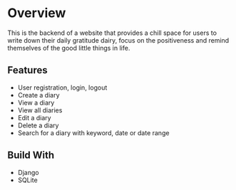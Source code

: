 # Overview

This is the backend of a website that provides a chill space for users to write down their daily gratitude dairy, focus on the positiveness and remind themselves of the good little things in life.

## Features

- User registration, login, logout
- Create a diary
- View a diary
- View all diaries
- Edit a diary
- Delete a diary
- Search for a diary with keyword, date or date range

## Build With

- Django
- SQLite

